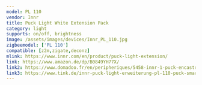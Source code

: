 ```yaml
---
model: PL 110
vendor: Innr
title: Puck Light White Extension Pack
category: light
supports: on/off, brightness
image: /assets/images/devices/Innr_PL_110.jpg
zigbeemodel: ['PL 110']
compatible: [z2m,zigate,deconz]
mlink: https://www.innr.com/en/product/puck-light-extension/
link: https://www.amazon.de/dp/B0849YH77X/
link2: https://www.domadoo.fr/en/peripheriques/5458-innr-1-puck-encastrables-additionnel-blanc-chaud-2700k-intensite-reglable-8718781552466.html
link3: https://www.tink.de/innr-puck-light-erweiterung-pl-110-puck-smarte-deckenbeleuchtung
---
```

